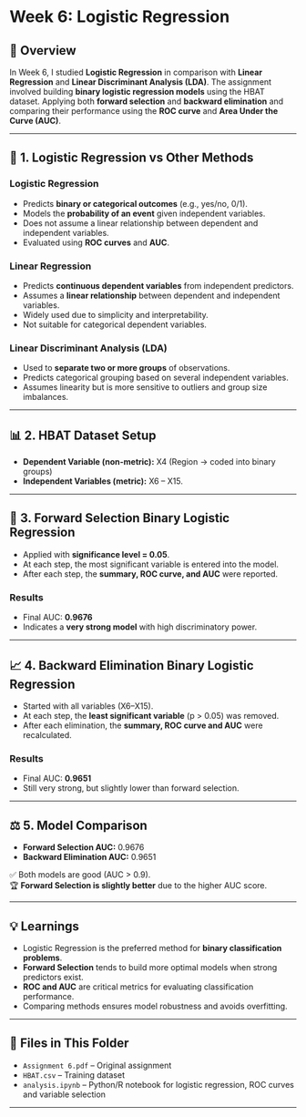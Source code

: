 # Week 6: Logistic Regression

## 📖 Overview
In Week 6, I studied **Logistic Regression** in comparison with **Linear Regression** and **Linear Discriminant Analysis (LDA)**. 
The assignment involved building **binary logistic regression models** using the HBAT dataset.
Applying both **forward selection** and **backward elimination** and comparing their performance using the **ROC curve** and **Area Under the Curve (AUC)**.

---

## 🧩 1. Logistic Regression vs Other Methods

### Logistic Regression
- Predicts **binary or categorical outcomes** (e.g., yes/no, 0/1).  
- Models the **probability of an event** given independent variables.  
- Does not assume a linear relationship between dependent and independent variables.  
- Evaluated using **ROC curves** and **AUC**.  

### Linear Regression
- Predicts **continuous dependent variables** from independent predictors.  
- Assumes a **linear relationship** between dependent and independent variables.  
- Widely used due to simplicity and interpretability.  
- Not suitable for categorical dependent variables.  

### Linear Discriminant Analysis (LDA)
- Used to **separate two or more groups** of observations.  
- Predicts categorical grouping based on several independent variables.  
- Assumes linearity but is more sensitive to outliers and group size imbalances.  

---

## 📊 2. HBAT Dataset Setup
- **Dependent Variable (non-metric):** X4 (Region → coded into binary groups)  
- **Independent Variables (metric):** X6 – X15.

---

## 🧮 3. Forward Selection Binary Logistic Regression
- Applied with **significance level = 0.05**.  
- At each step, the most significant variable is entered into the model.  
- After each step, the **summary, ROC curve, and AUC** were reported.  

### Results
- Final AUC: **0.9676**  
- Indicates a **very strong model** with high discriminatory power.

---

## 📈 4. Backward Elimination Binary Logistic Regression
- Started with all variables (X6–X15).  
- At each step, the **least significant variable** (p > 0.05) was removed.  
- After each elimination, the **summary, ROC curve and AUC** were recalculated.  

### Results
- Final AUC: **0.9651**  
- Still very strong, but slightly lower than forward selection.
---

## ⚖️ 5. Model Comparison
- **Forward Selection AUC:** 0.9676  
- **Backward Elimination AUC:** 0.9651  

✅ Both models are good (AUC > 0.9).  
🏆 **Forward Selection is slightly better** due to the higher AUC score.  

---

## 💡 Learnings
- Logistic Regression is the preferred method for **binary classification problems**.  
- **Forward Selection** tends to build more optimal models when strong predictors exist.  
- **ROC and AUC** are critical metrics for evaluating classification performance.  
- Comparing methods ensures model robustness and avoids overfitting.  

---

## 📂 Files in This Folder
- `Assignment 6.pdf` – Original assignment  
- `HBAT.csv` – Training dataset  
- `analysis.ipynb` – Python/R notebook for logistic regression, ROC curves and variable selection  

---
